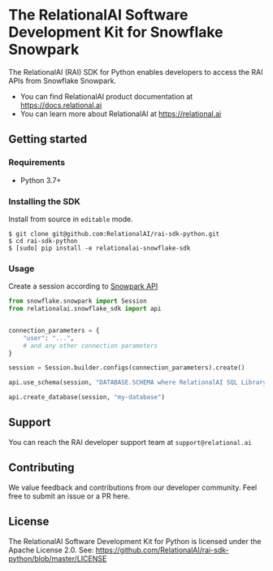 # The RelationalAI Software Development Kit for Snowflake Snowpark

The RelationalAI (RAI) SDK for Python enables developers to access the RAI
APIs from Snowflake Snowpark.

* You can find RelationalAI product documentation at <https://docs.relational.ai>
* You can learn more about RelationalAI at <https://relational.ai>

## Getting started

### Requirements

* Python 3.7+

### Installing the SDK

Install from source in `editable` mode.

```console
$ git clone git@github.com:RelationalAI/rai-sdk-python.git
$ cd rai-sdk-python
$ [sudo] pip install -e relationalai-snowflake-sdk
```

### Usage

Create a session according to [Snowpark API](https://docs.snowflake.com/en/developer-guide/snowpark/python/creating-session)

```python
from snowflake.snowpark import Session
from relationalai.snowflake_sdk import api


connection_parameters = {
    "user": "...",
    # and any other connection parameters
}

session = Session.builder.configs(connection_parameters).create()

api.use_schema(session, "DATABASE.SCHEMA where RelationalAI SQL Library is installed")

api.create_database(session, "my-database")
```

## Support

You can reach the RAI developer support team at `support@relational.ai`

## Contributing

We value feedback and contributions from our developer community. Feel free
to submit an issue or a PR here.

## License

The RelationalAI Software Development Kit for Python is licensed under the
Apache License 2.0. See:
https://github.com/RelationalAI/rai-sdk-python/blob/master/LICENSE

